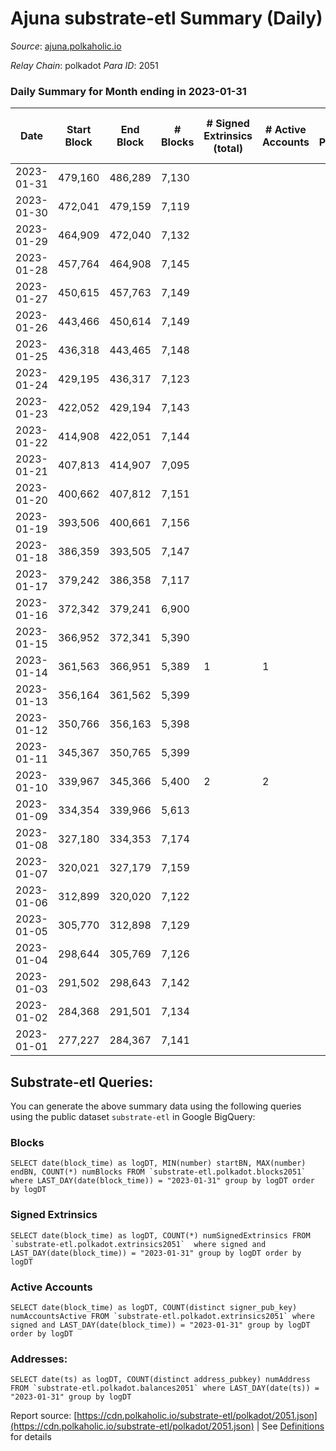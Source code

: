 # Ajuna substrate-etl Summary (Daily)

_Source_: [ajuna.polkaholic.io](https://ajuna.polkaholic.io)

*Relay Chain*: polkadot
*Para ID*: 2051



### Daily Summary for Month ending in 2023-01-31


| Date | Start Block | End Block | # Blocks | # Signed Extrinsics (total) | # Active Accounts | # Passive | # New | # Addresses with Balances | # Events | # Transfers | # XCM Transfers In | # XCM Transfers Out |
| ---- | ----------- | --------- | -------- | --------------------------- | ----------------- | --------- | ----- | ------------------------- | -------- | ----------- | ------------------ | ------------------- |
| 2023-01-31 | 479,160 | 486,289 | 7,130  |  |  |  |  | 7 | 14,264 |   |   |   |
| 2023-01-30 | 472,041 | 479,159 | 7,119  |  |  |  |  | 7 | 14,242 |   |   |   |
| 2023-01-29 | 464,909 | 472,040 | 7,132  |  |  |  |  | 7 | 14,268 |   |   |   |
| 2023-01-28 | 457,764 | 464,908 | 7,145  |  |  |  |  | 7 | 14,294 |   |   |   |
| 2023-01-27 | 450,615 | 457,763 | 7,149  |  |  |  |  | 7 | 14,305 |   |   |   |
| 2023-01-26 | 443,466 | 450,614 | 7,149  |  |  |  |  | 7 | 14,302 |   |   |   |
| 2023-01-25 | 436,318 | 443,465 | 7,148  |  |  |  |  | 7 | 14,300 |   |   |   |
| 2023-01-24 | 429,195 | 436,317 | 7,123  |  |  |  |  | 7 | 14,250 |   |   |   |
| 2023-01-23 | 422,052 | 429,194 | 7,143  |  |  |  |  | 7 | 14,290 |   |   |   |
| 2023-01-22 | 414,908 | 422,051 | 7,144  |  |  |  |  | 7 | 14,292 |   |   |   |
| 2023-01-21 | 407,813 | 414,907 | 7,095  |  |  |  |  | 7 | 14,194 |   |   |   |
| 2023-01-20 | 400,662 | 407,812 | 7,151  |  |  |  |  | 7 | 14,309 |   |   |   |
| 2023-01-19 | 393,506 | 400,661 | 7,156  |  |  |  |  | 7 | 14,316 |   |   |   |
| 2023-01-18 | 386,359 | 393,505 | 7,147  |  |  |  |  | 7 | 14,298 |   |   |   |
| 2023-01-17 | 379,242 | 386,358 | 7,117  |  |  |  |  | 7 | 14,238 |   |   |   |
| 2023-01-16 | 372,342 | 379,241 | 6,900  |  |  |  |  | 7 | 13,804 |   |   |   |
| 2023-01-15 | 366,952 | 372,341 | 5,390  |  |  |  |  | 7 | 10,783 |   |   |   |
| 2023-01-14 | 361,563 | 366,951 | 5,389  | 1 | 1 |  |  | 7 | 10,788 | 1  |   |   |
| 2023-01-13 | 356,164 | 361,562 | 5,399  |  |  |  |  | 6 | 10,801 |   |   |   |
| 2023-01-12 | 350,766 | 356,163 | 5,398  |  |  |  |  | 6 | 10,802 |   |   |   |
| 2023-01-11 | 345,367 | 350,765 | 5,399  |  |  |  |  | 6 | 10,801 |   |   |   |
| 2023-01-10 | 339,967 | 345,366 | 5,400  | 2 | 2 |  |  | 6 | 10,816 | 2  |   |   |
| 2023-01-09 | 334,354 | 339,966 | 5,613  |  |  |  |  | 6 | 11,229 |   |   |   |
| 2023-01-08 | 327,180 | 334,353 | 7,174  |  |  |  |  | 6 | 14,352 |   |   |   |
| 2023-01-07 | 320,021 | 327,179 | 7,159  |  |  |  |  | 6 | 14,322 |   |   |   |
| 2023-01-06 | 312,899 | 320,020 | 7,122  |  |  |  |  | 6 | 14,248 |   |   |   |
| 2023-01-05 | 305,770 | 312,898 | 7,129  |  |  |  |  | 6 | 14,262 |   |   |   |
| 2023-01-04 | 298,644 | 305,769 | 7,126  |  |  |  |  | 6 | 14,259 |   |   |   |
| 2023-01-03 | 291,502 | 298,643 | 7,142  |  |  |  |  | 6 | 14,288 |   |   |   |
| 2023-01-02 | 284,368 | 291,501 | 7,134  |  |  |  |  | 6 | 14,272 |   |   |   |
| 2023-01-01 | 277,227 | 284,367 | 7,141  |  |  |  |  | 6 | 14,285 |   |   |   |

## Substrate-etl Queries:
You can generate the above summary data using the following queries using the public dataset `substrate-etl` in Google BigQuery:


### Blocks
```
SELECT date(block_time) as logDT, MIN(number) startBN, MAX(number) endBN, COUNT(*) numBlocks FROM `substrate-etl.polkadot.blocks2051`  where LAST_DAY(date(block_time)) = "2023-01-31" group by logDT order by logDT
```


### Signed Extrinsics
```
SELECT date(block_time) as logDT, COUNT(*) numSignedExtrinsics FROM `substrate-etl.polkadot.extrinsics2051`  where signed and LAST_DAY(date(block_time)) = "2023-01-31" group by logDT order by logDT
```


### Active Accounts
```
SELECT date(block_time) as logDT, COUNT(distinct signer_pub_key) numAccountsActive FROM `substrate-etl.polkadot.extrinsics2051` where signed and LAST_DAY(date(block_time)) = "2023-01-31" group by logDT order by logDT
```


### Addresses:
```
SELECT date(ts) as logDT, COUNT(distinct address_pubkey) numAddress FROM `substrate-etl.polkadot.balances2051` where LAST_DAY(date(ts)) = "2023-01-31" group by logDT
```



Report source: [https://cdn.polkaholic.io/substrate-etl/polkadot/2051.json](https://cdn.polkaholic.io/substrate-etl/polkadot/2051.json) | See [Definitions](/DEFINITIONS.md) for details
